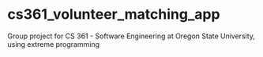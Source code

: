 # cs361_volunteer_matching_app
Group project for CS 361 - Software Engineering at Oregon State University, using extreme programming
